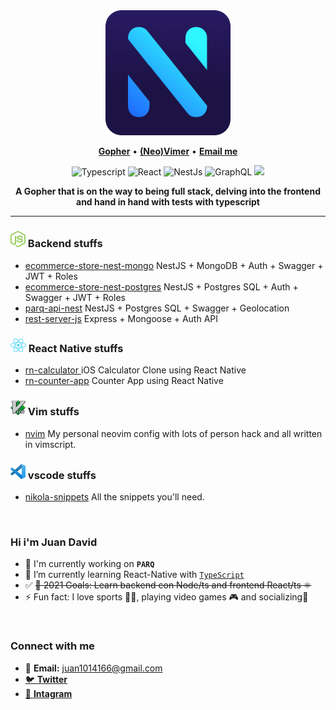 <div align="center">
	<img src="./assets/logopl.png" alt="logo" width="200">
</div>

<p align="center">
<b><a href="https://github.com/golang/go">Gopher</a></b>
•
<b><a href="https://github.com/neovim/neovim">(Neo)Vimer</a></b>
•
<b><a href="juan1014166@gmail.com"> Email me</a></b>

<p align="center">
	<img alt="Typescript" src="https://img.shields.io/badge/-Typescript-007acc?style=for-the-badge&labelColor=black&logo=typescript&logoColor=007acc"/>
	<img alt="React" src="https://img.shields.io/badge/-React-61DBFB?style=for-the-badge&labelColor=black&logo=react&logoColor=61DBFB" />
	<img alt="NestJs" src="https://img.shields.io/badge/nestjs-%23E0234E.svg?style=for-the-badge&labelColor=black&logo=nestjs&logoColor=e0234e" />
	<img alt="GraphQL" src="https://img.shields.io/badge/-GraphQl-e535ab?style=for-the-badge&labelColor=black&logo=graphql&logoColor=e535ab"/>
	<img src="https://img.shields.io/badge/neovim-%2357A143.svg?&style=for-the-badge&labelColor=black&logo=neovim&logoColor=2357A143"/>
</p>

<div align='center'>
	<b>A Gopher that is on the way to being full stack, delving into the frontend and hand in hand with tests with typescript</b>
</div>

<hr/>

### <img alt="node icon" src="./assets/octicons/node.svg" width=24 /> Backend stuffs

- [ecommerce-store-nest-mongo](https://github.com/NikolaM-Dev/ecommerce-store-nest-mongo) NestJS + MongoDB + Auth + Swagger + JWT + Roles
- [ecommerce-store-nest-postgres](https://github.com/NikolaM-Dev/ecommerce-store-nest-postgres) NestJS + Postgres SQL + Auth + Swagger + JWT + Roles
- [parq-api-nest](https://github.com/NikolaM-Dev/parq-api-nest) NestJS + Postgres SQL + Swagger + Geolocation
- [rest-server-js](https://github.com/NikolaM-Dev/rest-server-js) Express + Mongoose + Auth API

### <img alt="vim icon" src="./assets/octicons/react.svg" width=25 /> React Native stuffs

- [rn-calculator ](https://github.com/NikolaM-Dev/rn-calculator) iOS Calculator Clone using React Native
- [rn-counter-app](https://github.com/NikolaM-Dev/rn-counter-app) Counter App using React Native

### <img alt="vim icon" src="./assets/octicons/vim.svg" width=24 /> Vim stuffs

- [nvim](https://github.com/NikolaM-Dev/dotfiles/tree/main/.config/nvim) My personal neovim config with lots of person hack and all written in vimscript.

### <img alt="vscode icon" src="./assets/octicons/vscode.png" width=24/ > vscode stuffs

- [nikola-snippets](https://github.com/NikolaM-Dev/nikola-snippets) All the snippets you'll need.

<br />

### Hi i'm Juan David

- 🔭 I'm currently working on **`PARQ`**
- 🌱 I’m currently learning React-Native with [`TypeScript`](https://www.typescriptlang.org/)
- ✅ <del>🥅 2021 Goals: Learn backend con Node/ts and frontend React/ts ⚛️</del>
- ⚡ Fun fact: I love sports 🏋️‍♂️, playing video games 🎮 and socializing💃

<br />

### Connect with me

- 📧 **Email:** juan1014166@gmail.com
- [🐦 **Twitter**](https://twitter.com/nikolam_dev)
- [📸 **Intagram**](https://www.instagram.com/nikolam_dev)
